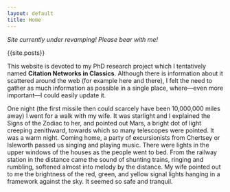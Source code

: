 ```yaml
---
layout: default
title: Home
---
```


*Site currently under revamping! Please bear with me!*

{{site.posts}}

This website is devoted to my PhD research project which I tentatively named **Citation Networks in Classics**. Although there is information about it scattered around the web (for example here and there), I felt the need to gather as much information as possible in a single place, where&mdash;even more important&mdash;I could easily update it.   

One night (the first missile then could scarcely have been 10,000,000 miles away) I went for a walk with my wife. It was starlight and I explained the Signs of the Zodiac to her, and pointed out Mars, a bright dot of light creeping zenithward, towards which so many telescopes were pointed. It was a warm night. Coming home, a party of excursionists from Chertsey or Isleworth passed us singing and playing music. There were lights in the upper windows of the houses as the people went to bed. From the railway station in the distance came the sound of shunting trains, ringing and rumbling, softened almost into melody by the distance. My wife pointed out to me the brightness of the red, green, and yellow signal lights hanging in a framework against the sky. It seemed so safe and tranquil.


